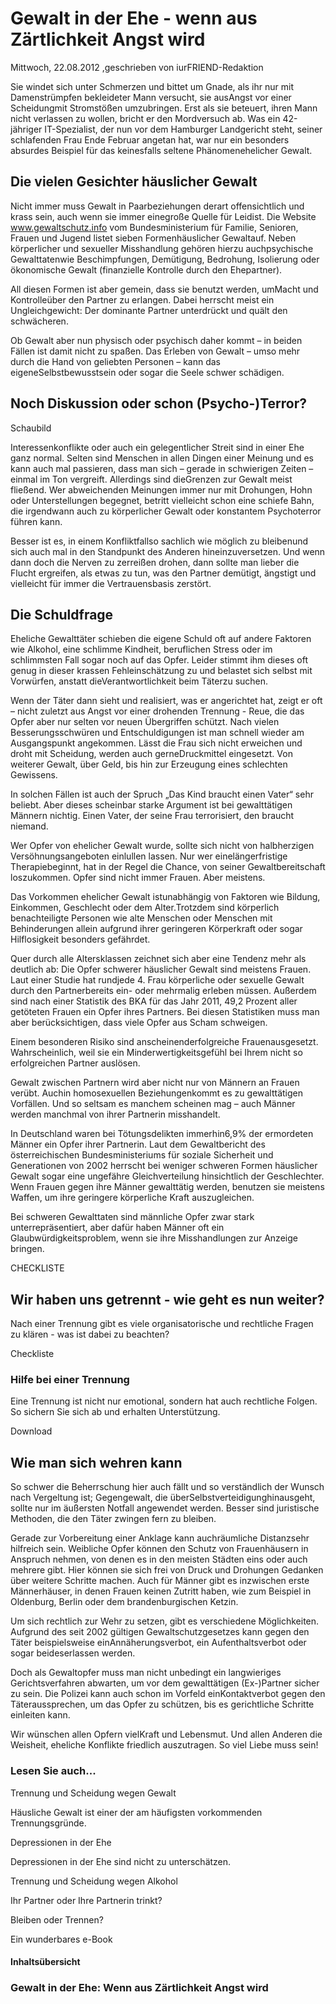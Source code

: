 # Gewalt in der Ehe - wenn aus Zärtlichkeit Angst wird

Mittwoch, 22.08.2012 ,geschrieben von iurFRIEND-Redaktion

Sie windet sich unter Schmerzen und bittet um Gnade, als ihr nur mit Damenstrümpfen bekleideter Mann versucht, sie ausAngst vor einer Scheidungmit Stromstößen umzubringen. Erst als sie beteuert, ihren Mann nicht verlassen zu wollen, bricht er den Mordversuch ab. Was ein 42-jähriger IT-Spezialist, der nun vor dem Hamburger Landgericht steht, seiner schlafenden Frau Ende Februar angetan hat, war nur ein besonders absurdes Beispiel für das keinesfalls seltene Phänomenehelicher Gewalt.

## Die vielen Gesichter häuslicher Gewalt

Nicht immer muss Gewalt in Paarbeziehungen derart offensichtlich und krass sein, auch wenn sie immer einegroße Quelle für Leidist. Die Website www.gewaltschutz.info vom Bundesministerium für Familie, Senioren, Frauen und Jugend listet sieben Formenhäuslicher Gewaltauf. Neben körperlicher und sexueller Misshandlung gehören hierzu auchpsychische Gewalttatenwie Beschimpfungen, Demütigung, Bedrohung, Isolierung oder ökonomische Gewalt (finanzielle Kontrolle durch den Ehepartner).

All diesen Formen ist aber gemein, dass sie benutzt werden, umMacht und Kontrolleüber den Partner zu erlangen. Dabei herrscht meist ein Ungleichgewicht: Der dominante Partner unterdrückt und quält den schwächeren.

Ob Gewalt aber nun physisch oder psychisch daher kommt – in beiden Fällen ist damit nicht zu spaßen. Das Erleben von Gewalt – umso mehr durch die Hand von geliebten Personen – kann das eigeneSelbstbewusstsein oder sogar die Seele schwer schädigen.

## Noch Diskussion oder schon (Psycho-)Terror?

Schaubild

Interessenkonflikte oder auch ein gelegentlicher Streit sind in einer Ehe ganz normal. Selten sind Menschen in allen Dingen einer Meinung und es kann auch mal passieren, dass man sich – gerade in schwierigen Zeiten – einmal im Ton vergreift. Allerdings sind dieGrenzen zur Gewalt meist fließend. Wer abweichenden Meinungen immer nur mit Drohungen, Hohn oder Unterstellungen begegnet, betritt vielleicht schon eine schiefe Bahn, die irgendwann auch zu körperlicher Gewalt oder konstantem Psychoterror führen kann.

Besser ist es, in einem Konfliktfallso sachlich wie möglich zu bleibenund sich auch mal in den Standpunkt des Anderen hineinzuversetzen. Und wenn dann doch die Nerven zu zerreißen drohen, dann sollte man lieber die Flucht ergreifen, als etwas zu tun, was den Partner demütigt, ängstigt und vielleicht für immer die Vertrauensbasis zerstört.

## Die Schuldfrage

Eheliche Gewalttäter schieben die eigene Schuld oft auf andere Faktoren wie Alkohol, eine schlimme Kindheit, beruflichen Stress oder im schlimmsten Fall sogar noch auf das Opfer. Leider stimmt ihm dieses oft genug in dieser krassen Fehleinschätzung zu und belastet sich selbst mit Vorwürfen, anstatt dieVerantwortlichkeit beim Täterzu suchen.

Wenn der Täter dann sieht und realisiert, was er angerichtet hat, zeigt er oft – nicht zuletzt aus Angst vor einer drohenden Trennung - Reue, die das Opfer aber nur selten vor neuen Übergriffen schützt. Nach vielen Besserungsschwüren und Entschuldigungen ist man schnell wieder am Ausgangspunkt angekommen. Lässt die Frau sich nicht erweichen und droht mit Scheidung, werden auch gerneDruckmittel eingesetzt. Von weiterer Gewalt, über Geld, bis hin zur Erzeugung eines schlechten Gewissens.

In solchen Fällen ist auch der Spruch „Das Kind braucht einen Vater“ sehr beliebt. Aber dieses scheinbar starke Argument ist bei gewalttätigen Männern nichtig. Einen Vater, der seine Frau terrorisiert, den braucht niemand.

Wer Opfer von ehelicher Gewalt wurde, sollte sich nicht von halbherzigen Versöhnungsangeboten einlullen lassen. Nur wer einelängerfristige Therapiebeginnt, hat in der Regel die Chance, von seiner Gewaltbereitschaft loszukommen. Opfer sind nicht immer Frauen. Aber meistens.

Das Vorkommen ehelicher Gewalt istunabhängig von Faktoren wie Bildung, Einkommen, Geschlecht oder dem Alter.Trotzdem sind körperlich benachteiligte Personen wie alte Menschen oder Menschen mit Behinderungen allein aufgrund ihrer geringeren Körperkraft oder sogar Hilflosigkeit besonders gefährdet.

Quer durch alle Altersklassen zeichnet sich aber eine Tendenz mehr als deutlich ab: Die Opfer schwerer häuslicher Gewalt sind meistens Frauen. Laut einer Studie hat rundjede 4. Frau körperliche oder sexuelle Gewalt durch den Partnerbereits ein- oder mehrmalig erleben müssen. Außerdem sind nach einer Statistik des BKA für das Jahr 2011, 49,2 Prozent aller getöteten Frauen ein Opfer ihres Partners. Bei diesen Statistiken muss man aber berücksichtigen, dass viele Opfer aus Scham schweigen.

Einem besonderen Risiko sind anscheinenderfolgreiche Frauenausgesetzt. Wahrscheinlich, weil sie ein Minderwertigkeitsgefühl bei Ihrem nicht so erfolgreichen Partner auslösen.

Gewalt zwischen Partnern wird aber nicht nur von Männern an Frauen verübt. Auchin homosexuellen Beziehungenkommt es zu gewalttätigen Vorfällen. Und so seltsam es manchem scheinen mag – auch Männer werden manchmal von ihrer Partnerin misshandelt.

In Deutschland waren bei Tötungsdelikten immerhin6,9% der ermordeten Männer ein Opfer ihrer Partnerin. Laut dem Gewaltbericht des österreichischen Bundesministeriums für soziale Sicherheit und Generationen von 2002 herrscht bei weniger schweren Formen häuslicher Gewalt sogar eine ungefähre Gleichverteilung hinsichtlich der Geschlechter. Wenn Frauen gegen ihre Männer gewalttätig werden, benutzen sie meistens Waffen, um ihre geringere körperliche Kraft auszugleichen.

Bei schweren Gewalttaten sind männliche Opfer zwar stark unterrepräsentiert, aber dafür haben Männer oft ein Glaubwürdigkeitsproblem, wenn sie ihre Misshandlungen zur Anzeige bringen.

CHECKLISTE

## Wir haben uns getrennt - wie geht es nun weiter?

Nach einer Trennung gibt es viele organisatorische und rechtliche Fragen zu klären - was ist dabei zu beachten?

Checkliste

### Hilfe bei einer Trennung

Eine Trennung ist nicht nur emotional, sondern hat auch rechtliche Folgen. So sichern Sie sich ab und erhalten Unterstützung.

Download

## Wie man sich wehren kann

So schwer die Beherrschung hier auch fällt und so verständlich der Wunsch nach Vergeltung ist; Gegengewalt, die überSelbstverteidigunghinausgeht, sollte nur im äußersten Notfall angewendet werden. Besser sind juristische Methoden, die den Täter zwingen fern zu bleiben.

Gerade zur Vorbereitung einer Anklage kann auchräumliche Distanzsehr hilfreich sein. Weibliche Opfer können den Schutz von Frauenhäusern in Anspruch nehmen, von denen es in den meisten Städten eins oder auch mehrere gibt. Hier können sie sich frei von Druck und Drohungen Gedanken über weitere Schritte machen. Auch für Männer gibt es inzwischen erste Männerhäuser, in denen Frauen keinen Zutritt haben, wie zum Beispiel in Oldenburg, Berlin oder dem brandenburgischen Ketzin.

Um sich rechtlich zur Wehr zu setzen, gibt es verschiedene Möglichkeiten. Aufgrund des seit 2002 gültigen Gewaltschutzgesetzes kann gegen den Täter beispielsweise einAnnäherungsverbot, ein Aufenthaltsverbot oder sogar beideserlassen werden.

Doch als Gewaltopfer muss man nicht unbedingt ein langwieriges Gerichtsverfahren abwarten, um vor dem gewalttätigen (Ex-)Partner sicher zu sein. Die Polizei kann auch schon im Vorfeld einKontaktverbot gegen den Täteraussprechen, um das Opfer zu schützen, bis es gerichtliche Schritte einleiten kann.

Wir wünschen allen Opfern vielKraft und Lebensmut. Und allen Anderen die Weisheit, eheliche Konflikte friedlich auszutragen. So viel Liebe muss sein!

### Lesen Sie auch...

Trennung und Scheidung wegen Gewalt

Häusliche Gewalt ist einer der am häufigsten vorkommenden Trennungsgründe.

Depressionen in der Ehe

Depressionen in der Ehe sind nicht zu unterschätzen.

Trennung und Scheidung wegen Alkohol

Ihr Partner oder Ihre Partnerin trinkt?

Bleiben oder Trennen?

Ein wunderbares e-Book

#### Inhaltsübersicht

### Gewalt in der Ehe: Wenn aus Zärtlichkeit Angst wird